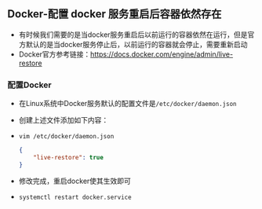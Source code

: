 ## Docker-配置 docker 服务重启后容器依然存在

- 有时候我们需要的是当docker服务重启后以前运行的容器依然在运行，但是官方默认的是当docker服务停止后，以前运行的容器就会停止，需要重新启动
- Docker官方参考链接：<https://docs.docker.com/engine/admin/live-restore>

### 配置Docker

- 在Linux系统中Docker服务默认的配置文件是`/etc/docker/daemon.json`
- 创建上述文件添加如下内容：
- `vim /etc/docker/daemon.json`

  ``` json
  {
      "live-restore": true
  }
  ```
- 修改完成，重启docker使其生效即可
- `systemctl restart docker.service`

